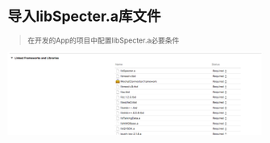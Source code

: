 # 导入libSpecter.a库文件
> 在开发的App的项目中配置libSpecter.a必要条件

![linkedlibraries](/addsdklibrary/staticlib/linkedlibraries.png)

